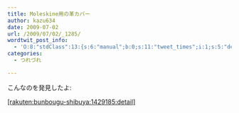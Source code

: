 ```yaml
---
title: Moleskine用の革カバー
author: kazu634
date: 2009-07-02
url: /2009/07/02/_1285/
wordtwit_post_info:
  - 'O:8:"stdClass":13:{s:6:"manual";b:0;s:11:"tweet_times";i:1;s:5:"delay";i:0;s:7:"enabled";i:1;s:10:"separation";s:2:"60";s:7:"version";s:3:"3.7";s:14:"tweet_template";b:0;s:6:"status";i:2;s:6:"result";a:0:{}s:13:"tweet_counter";i:2;s:13:"tweet_log_ids";a:1:{i:0;i:4685;}s:9:"hash_tags";a:0:{}s:8:"accounts";a:1:{i:0;s:7:"kazu634";}}'
categories:
  - つれづれ

---
```

<div class="section">
<p>
    こんなのを発見したよ:
</p>
  
<p>
<a href="http://d.hatena.ne.jp/rakuten/bunbougu-shibuya/1429185" onclick="__gaTracker('send', 'event', 'outbound-article', 'http://d.hatena.ne.jp/rakuten/bunbougu-shibuya/1429185', '[rakuten:bunbougu-shibuya:1429185:detail]');">[rakuten:bunbougu-shibuya:1429185:detail]</a>
</p>
</div>